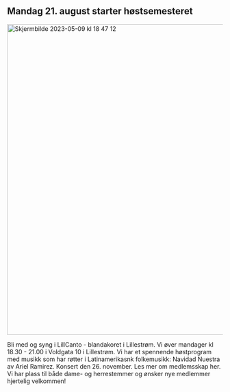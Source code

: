 ## Mandag 21. august starter høstsemesteret
<img width="724" alt="Skjermbilde 2023-05-09 kl  18 47 12" src="https://github.com/nilsel/LillCanto/assets/55960818/7b73e04d-53d2-4285-9471-a158b95090b9">

Bli med og syng i  LillCanto - blandakoret i Lillestrøm. Vi øver mandager kl 18.30 - 21.00 i Voldgata 10 i Lillestrøm. 
Vi har et spennende høstprogram med musikk som har røtter i Latinamerikasnk folkemusikk: Navidad Nuestra av Ariel Ramirez. Konsert den 26. november. 
Les mer om medlemsskap her. Vi har plass til både dame- og herrestemmer og ønsker nye medlemmer hjertelig velkommen! 
